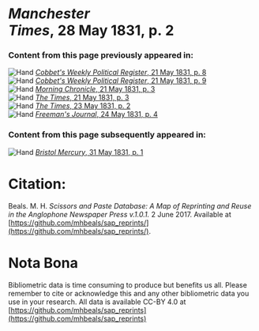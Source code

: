 # *Manchester Times*, 28 May 1831, p. 2  
  
### Content from this page previously appeared in:  
![Hand](http://scissorsandpaste.net/wp-content/uploads/2017/06/smallhandpointer.png) [*Cobbet's Weekly Political Register*, 21 May 1831, p. 8](https://mhbeals.github.io/sap_html/Cobbet's-Weekly-Political-Register/Cobbet's-Weekly-Political-Register-21-May-1831-p-8)  
![Hand](http://scissorsandpaste.net/wp-content/uploads/2017/06/smallhandpointer.png) [*Cobbet's Weekly Political Register*, 21 May 1831, p. 9](https://mhbeals.github.io/sap_html/Cobbet's-Weekly-Political-Register/Cobbet's-Weekly-Political-Register-21-May-1831-p-9)  
![Hand](http://scissorsandpaste.net/wp-content/uploads/2017/06/smallhandpointer.png) [*Morning Chronicle*, 21 May 1831, p. 3](https://mhbeals.github.io/sap_html/Morning-Chronicle/Morning-Chronicle-21-May-1831-p-3)  
![Hand](http://scissorsandpaste.net/wp-content/uploads/2017/06/smallhandpointer.png) [*The Times*, 21 May 1831, p. 3](https://mhbeals.github.io/sap_html/The-Times/The-Times-21-May-1831-p-3)  
![Hand](http://scissorsandpaste.net/wp-content/uploads/2017/06/smallhandpointer.png) [*The Times*, 23 May 1831, p. 2](https://mhbeals.github.io/sap_html/The-Times/The-Times-23-May-1831-p-2)  
![Hand](http://scissorsandpaste.net/wp-content/uploads/2017/06/smallhandpointer.png) [*Freeman's Journal*, 24 May 1831, p. 4](https://mhbeals.github.io/sap_html/Freeman's-Journal/Freeman's-Journal-24-May-1831-p-4)  
  
### Content from this page subsequently appeared in:  
![Hand](http://scissorsandpaste.net/wp-content/uploads/2017/06/smallhandpointer.png) [*Bristol Mercury*, 31 May 1831, p. 1](https://mhbeals.github.io/sap_html/Bristol-Mercury/Bristol-Mercury-31-May-1831-p-1)  


# Citation: 

Beals. M. H. *Scissors and Paste Database: A Map of Reprinting and Reuse in the Anglophone Newspaper Press v.1.0.1.* 2 June 2017. Available at [https://github.com/mhbeals/sap_reprints/](https://github.com/mhbeals/sap_reprints/). 

# Nota Bona

Bibliometric data is time consuming to produce but benefits us all. Please remember to cite or acknowledge this and any other bibliometric data you use in your research. All data is available CC-BY 4.0 at [https://github.com/mhbeals/sap_reprints](https://github.com/mhbeals/sap_reprints)